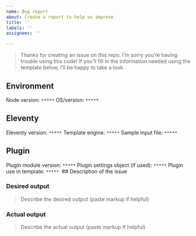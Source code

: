 ```yaml
---
name: Bug report
about: Create a report to help us improve
title: ''
labels: ''
assignees: ''

---
```


> Thanks for creating an issue on this repo. I’m sorry you’re having trouble using this code! If you’ll fill in the information needed using the template below, I’ll be happy to take a look.

## Environment

Node version: `*****`
OS/version: `*****`

## Eleventy

Eleventy version: `*****`
Template engine: `*****`
Sample input file: `*****`

## Plugin
Plugin module version: `*****`
Plugin settings object (if used): `*****`
Plugin use in template: `*****`
 ## Description of the issue

### Desired output

> Describe the desired output (paste markup if helpful)

### Actual output

> Describe the actual output (paste markup if helpful)
